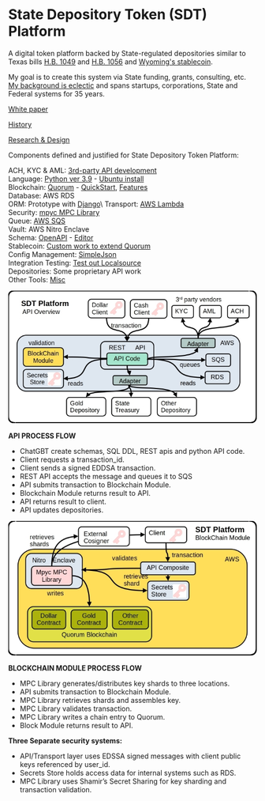 # State Depository Token (SDT) Platform

A digital token platform backed by State-regulated depositories similar to Texas bills [H.B. 1049](https://legiscan.com/TX/sponsors/HB1049/2025) and [H.B. 1056](https://legiscan.com/TX/bill/HB1056/2025) and [Wyoming's stablecoin](https://stabletoken.wyo.gov/).

My goal is to create this system via State funding‚ grants‚ consulting, etc. [My background is eclectic](https://broward.ghost.io/2014/03/09/about/) and spans startups‚ corporations‚ State and Federal systems for 35 years.

[White paper](https://broward.ghost.io/current-gold-paper)

[History](https://broward.ghost.io/2024/11/26/sdt-history/)

[Research & Design](https://broward.ghost.io/token/)

Components defined and justified for State Depository Token Platform:

ACH, KYC & AML: [3rd-party API development](https://broward.ghost.io/2024/11/28/sdt-kyc-and-aml/)\
Language: [Python ver 3.9](https://broward.ghost.io/2024/11/26/sdt-language/) - [Ubuntu install](https://askubuntu.com/questions/1318846/how-do-i-install-python-3-9)\
Blockchain: [Quorum](https://broward.ghost.io/2024/11/26/sdt-blockchain-3/) - [QuickStart](https://docs.goquorum.consensys.io/tutorials/quorum-dev-quickstart/using-the-quickstart/), [Features](https://www.geeksforgeeks.org/quorum-blockchain/)\
Database: AWS RDS\
ORM: Prototype with [Django](https://broward.ghost.io/2024/11/28/sdt-orm/)\ 
Transport: [AWS Lambda](https://broward.ghost.io/2020/08/14/revision-2/)\
Security: [mpyc MPC Library](mpyc)\
Queue: [AWS SQS](https://broward.ghost.io/2020/08/14/revision-2/)\
Vault: AWS Nitro Enclave\
Schema: [OpenAPI](https://broward.ghost.io/2024/11/27/sdt-schema/) - [Editor](https://swagger.io/tools/swagger-editor/download/)\
Stablecoin: [Custom work to extend Quorum](https://broward.ghost.io/2024/11/28/sdt-stablecoin/)\
Config Management: [SimpleJson](https://zetcode.com/python/simplejson/)\
Integration Testing: [Test out Localsource](https://docs.localstack.cloud/user-guide/aws/feature-coverage/)\
Depositories: Some proprietary API work\
Other Tools: [Misc](https://broward.ghost.io/2024/11/28/sdt-misc-tools/)


![SDTOverview](https://github.com/broward/token/blob/main/docs/APIOverview.jpg)

**API PROCESS FLOW**

* ChatGBT create schemas, SQL DDL, REST apis and python API code.
* Client requests a transaction_id.
* Client sends a signed EDDSA transaction.
* REST API accepts the message and queues it to SQS
* API submits transaction to Blockchain Module.
* Blockchain Module returns result to API.
* API returns result to client.
* API updates depositories.


![BlockChainModule](https://github.com/broward/token/blob/main/docs/BlockChainModule.jpg)

**BLOCKCHAIN MODULE PROCESS FLOW**

* MPC Library generates/distributes key shards to three locations.
* API submits transaction to Blockchain Module.
* MPC Library retrieves shards and assembles key.
* MPC Library validates transaction.
* MPC Library writes a chain entry to Quorum.
* Block Module returns result to API.

**Three Separate security systems:**

* API/Transport layer uses EDSSA signed messages with client public keys referenced by user_id.
* Secrets Store holds access data for internal systems such as RDS.
* MPC Library uses Shamir’s Secret Sharing for key sharding and transaction validation.

